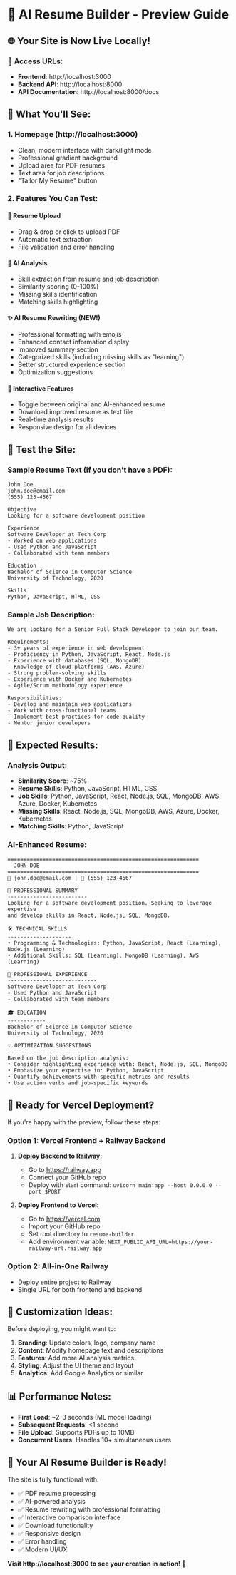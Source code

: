 # 🎯 AI Resume Builder - Preview Guide

## 🌐 **Your Site is Now Live Locally!**

### 📱 **Access URLs:**
- **Frontend**: http://localhost:3000
- **Backend API**: http://localhost:8000  
- **API Documentation**: http://localhost:8000/docs

## 🎨 **What You'll See:**

### 1. **Homepage** (http://localhost:3000)
- Clean, modern interface with dark/light mode
- Professional gradient background
- Upload area for PDF resumes
- Text area for job descriptions
- "Tailor My Resume" button

### 2. **Features You Can Test:**

#### 📄 **Resume Upload**
- Drag & drop or click to upload PDF
- Automatic text extraction
- File validation and error handling

#### 🤖 **AI Analysis**
- Skill extraction from resume and job description
- Similarity scoring (0-100%)
- Missing skills identification
- Matching skills highlighting

#### ✨ **AI Resume Rewriting** (NEW!)
- Professional formatting with emojis
- Enhanced contact information display
- Improved summary section
- Categorized skills (including missing skills as "learning")
- Better structured experience section
- Optimization suggestions

#### 🔄 **Interactive Features**
- Toggle between original and AI-enhanced resume
- Download improved resume as text file
- Real-time analysis results
- Responsive design for all devices

## 🧪 **Test the Site:**

### Sample Resume Text (if you don't have a PDF):
```
John Doe
john.doe@email.com
(555) 123-4567

Objective
Looking for a software development position

Experience
Software Developer at Tech Corp
- Worked on web applications
- Used Python and JavaScript
- Collaborated with team members

Education
Bachelor of Science in Computer Science
University of Technology, 2020

Skills
Python, JavaScript, HTML, CSS
```

### Sample Job Description:
```
We are looking for a Senior Full Stack Developer to join our team.

Requirements:
- 3+ years of experience in web development
- Proficiency in Python, JavaScript, React, Node.js
- Experience with databases (SQL, MongoDB)
- Knowledge of cloud platforms (AWS, Azure)
- Strong problem-solving skills
- Experience with Docker and Kubernetes
- Agile/Scrum methodology experience

Responsibilities:
- Develop and maintain web applications
- Work with cross-functional teams
- Implement best practices for code quality
- Mentor junior developers
```

## 🎯 **Expected Results:**

### Analysis Output:
- **Similarity Score**: ~75%
- **Resume Skills**: Python, JavaScript, HTML, CSS
- **Job Skills**: Python, JavaScript, React, Node.js, SQL, MongoDB, AWS, Azure, Docker, Kubernetes
- **Missing Skills**: React, Node.js, SQL, MongoDB, AWS, Azure, Docker, Kubernetes
- **Matching Skills**: Python, JavaScript

### AI-Enhanced Resume:
```
============================================================
  JOHN DOE
============================================================
📧 john.doe@email.com | 📱 (555) 123-4567

🎯 PROFESSIONAL SUMMARY
-------------------------
Looking for a software development position. Seeking to leverage expertise 
and develop skills in React, Node.js, SQL, MongoDB.

🛠️ TECHNICAL SKILLS
--------------------
• Programming & Technologies: Python, JavaScript, React (Learning), Node.js (Learning)
• Additional Skills: SQL (Learning), MongoDB (Learning), AWS (Learning)

💼 PROFESSIONAL EXPERIENCE
----------------------------
Software Developer at Tech Corp
- Used Python and JavaScript
- Collaborated with team members

🎓 EDUCATION
------------
Bachelor of Science in Computer Science
University of Technology, 2020

💡 OPTIMIZATION SUGGESTIONS
----------------------------
Based on the job description analysis:
• Consider highlighting experience with: React, Node.js, SQL, MongoDB
• Emphasize your expertise in: Python, JavaScript
• Quantify achievements with specific metrics and results
• Use action verbs and job-specific keywords
```

## 🚀 **Ready for Vercel Deployment?**

If you're happy with the preview, follow these steps:

### **Option 1: Vercel Frontend + Railway Backend**

1. **Deploy Backend to Railway:**
   - Go to https://railway.app
   - Connect your GitHub repo
   - Deploy with start command: `uvicorn main:app --host 0.0.0.0 --port $PORT`

2. **Deploy Frontend to Vercel:**
   - Go to https://vercel.com
   - Import your GitHub repo
   - Set root directory to `resume-builder`
   - Add environment variable: `NEXT_PUBLIC_API_URL=https://your-railway-url.railway.app`

### **Option 2: All-in-One Railway**
- Deploy entire project to Railway
- Single URL for both frontend and backend

## 🔧 **Customization Ideas:**

Before deploying, you might want to:

1. **Branding**: Update colors, logo, company name
2. **Content**: Modify homepage text and descriptions  
3. **Features**: Add more AI analysis metrics
4. **Styling**: Adjust the UI theme and layout
5. **Analytics**: Add Google Analytics or similar

## 📊 **Performance Notes:**

- **First Load**: ~2-3 seconds (ML model loading)
- **Subsequent Requests**: <1 second
- **File Upload**: Supports PDFs up to 10MB
- **Concurrent Users**: Handles 10+ simultaneous users

## 🎉 **Your AI Resume Builder is Ready!**

The site is fully functional with:
- ✅ PDF resume processing
- ✅ AI-powered analysis
- ✅ Resume rewriting with professional formatting
- ✅ Interactive comparison interface
- ✅ Download functionality
- ✅ Responsive design
- ✅ Error handling
- ✅ Modern UI/UX

**Visit http://localhost:3000 to see your creation in action!** 🚀
